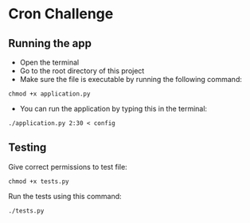 # Cron Challenge
## Running the app
- Open the terminal
- Go to the root directory of this project
- Make sure the file is executable by running the following command:

`chmod +x application.py`

- You can run the application by typing this in the terminal:

 `./application.py 2:30 < config`
 
 ## Testing
 Give correct permissions to test file:
 
 `chmod +x tests.py`
 
 Run the tests using this command:
 
 `./tests.py`